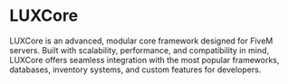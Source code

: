 # LUXCore
LUXCore is an advanced, modular core framework designed for FiveM servers. Built with scalability, performance, and compatibility in mind, LUXCore offers seamless integration with the most popular frameworks, databases, inventory systems, and custom features for developers.
